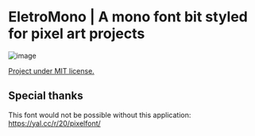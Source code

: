 # EletroMono | A mono font bit styled for pixel art projects

![image](https://github.com/oknauta/eletro-mono/assets/162106933/a99d2b38-6aeb-41f9-bba4-8a7e7458b67d)

[Project under MIT license.](LICENSE)

## Special thanks

This font would not be possible without this application: https://yal.cc/r/20/pixelfont/
